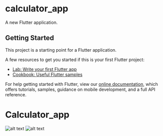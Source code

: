 # calculator_app

A new Flutter application.

## Getting Started

This project is a starting point for a Flutter application.

A few resources to get you started if this is your first Flutter project:

- [Lab: Write your first Flutter app](https://flutter.dev/docs/get-started/codelab)
- [Cookbook: Useful Flutter samples](https://flutter.dev/docs/cookbook)

For help getting started with Flutter, view our
[online documentation](https://flutter.dev/docs), which offers tutorials,
samples, guidance on mobile development, and a full API reference.
# Calculator_app
![alt text](file:///Users/samyakgantayat/Desktop/Screenshot%201942-12-16%20at%207.43.13%20PM.png)
![alt text](file:///Users/samyakgantayat/Desktop/Screenshot%201942-12-16%20at%207.42.17%20PM.png)
